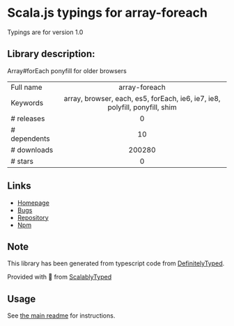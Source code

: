 
# Scala.js typings for array-foreach

Typings are for version 1.0

## Library description:
Array#forEach ponyfill for older browsers

|                    |                 |
| ------------------ | :-------------: |
| Full name          | array-foreach |
| Keywords           | array, browser, each, es5, forEach, ie6, ie7, ie8, polyfill, ponyfill, shim |
| # releases         | 0 |
| # dependents       | 10 |
| # downloads        | 200280 |
| # stars            | 0 |

## Links
- [Homepage](https://github.com/twada/array-foreach)
- [Bugs](https://github.com/twada/array-foreach/issues)
- [Repository](https://github.com/twada/array-foreach)
- [Npm](https://www.npmjs.com/package/array-foreach)
    


## Note
This library has been generated from typescript code from [DefinitelyTyped](https://definitelytyped.org).

Provided with :purple_heart: from [ScalablyTyped](https://github.com/oyvindberg/ScalablyTyped)

## Usage
See [the main readme](../../readme.md) for instructions.


